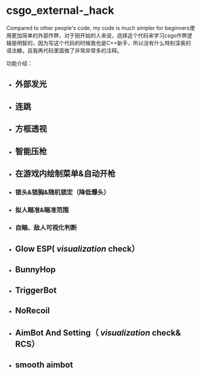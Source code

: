 # csgo_external-_hack
Compared to other people's code, my code is much simpler for beginners使用更加简单的外部作弊，对于刚开始的人来说，选择这个代码来学习csgo作弊逻辑是明智的，因为写这个代码的时候我也是C++新手，所以没有什么特别深奥的语法糖，且我再代码里面做了非常非常多的注释。

功能介绍：

- ## 外部发光

- ## 连跳

- ## 方框透视

- ## 智能压枪

- ## 在游戏内绘制菜单&自动开枪

- ### 锁头&锁胸&随机锁定（降低爆头）

- ### 拟人瞄准&瞄准范围

- ### 自瞄、敌人可视化判断

- ## Glow ESP( *visualization*  check）

- ## BunnyHop

- ## TriggerBot

- ## NoRecoil

- ## AimBot And Setting（ *visualization*  check& RCS）

- ## smooth aimbot

